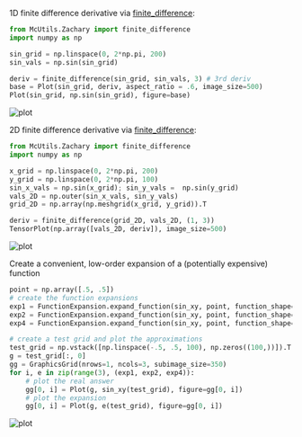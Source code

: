 
1D finite difference derivative via [finite_difference](Zachary/FiniteDifferenceFunction/finite_difference.md):

<div class="card in-out-block" markdown="1">

```python
from McUtils.Zachary import finite_difference
import numpy as np

sin_grid = np.linspace(0, 2*np.pi, 200)
sin_vals = np.sin(sin_grid)

deriv = finite_difference(sin_grid, sin_vals, 3) # 3rd deriv
base = Plot(sin_grid, deriv, aspect_ratio = .6, image_size=500)
Plot(sin_grid, np.sin(sin_grid), figure=base)
```
<div class="card-body out-block" markdown="1">

![plot](../img/McUtils_Zachary_1.png)
</div>
</div>

2D finite difference derivative via [finite_difference](Zachary/FiniteDifferenceFunction/finite_difference.md):

<div class="card in-out-block" markdown="1">

```python
from McUtils.Zachary import finite_difference
import numpy as np

x_grid = np.linspace(0, 2*np.pi, 200)
y_grid = np.linspace(0, 2*np.pi, 100)
sin_x_vals = np.sin(x_grid); sin_y_vals =  np.sin(y_grid)
vals_2D = np.outer(sin_x_vals, sin_y_vals)
grid_2D = np.array(np.meshgrid(x_grid, y_grid)).T

deriv = finite_difference(grid_2D, vals_2D, (1, 3))
TensorPlot(np.array([vals_2D, deriv]), image_size=500)
```

<div class="card-body out-block" markdown="1">

![plot](../img/McUtils_Zachary_2.png)
</div>
</div>

Create a convenient, low-order expansion of a (potentially expensive) function 

<div class="card in-out-block" markdown="1">

```python
point = np.array([.5, .5])
# create the function expansions
exp1 = FunctionExpansion.expand_function(sin_xy, point, function_shape=((2,), 0), order=1, stencil=5)
exp2 = FunctionExpansion.expand_function(sin_xy, point, function_shape=((2,), 0), order=2, stencil=6)
exp4 = FunctionExpansion.expand_function(sin_xy, point, function_shape=((2,), 0), order=4, stencil=6)

# create a test grid and plot the approximations
test_grid = np.vstack([np.linspace(-.5, .5, 100), np.zeros((100,))]).T + point[np.newaxis]
g = test_grid[:, 0]
gg = GraphicsGrid(nrows=1, ncols=3, subimage_size=350)
for i, e in zip(range(3), (exp1, exp2, exp4)):
    # plot the real answer
    gg[0, i] = Plot(g, sin_xy(test_grid), figure=gg[0, i])
    # plot the expansion
    gg[0, i] = Plot(g, e(test_grid), figure=gg[0, i])
```

<div class="card-body out-block" markdown="1">

![plot](../img/McUtils_Zachary_3.png)
</div>
</div>